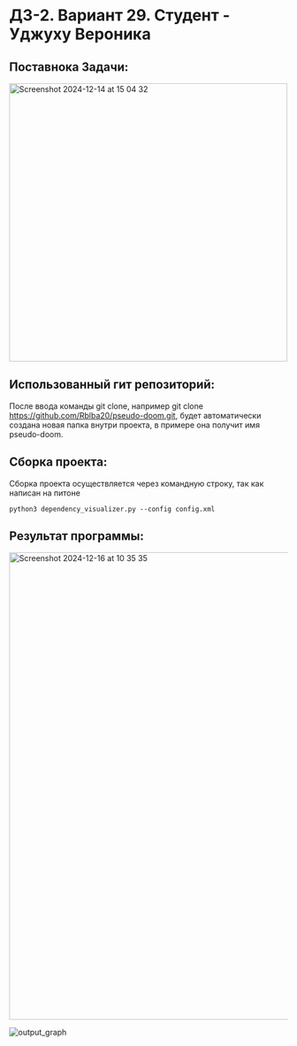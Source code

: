 # ДЗ-2. Вариант 29. Студент - Уджуху Вероника


## Поставнока Задачи:

<img width="503" alt="Screenshot 2024-12-14 at 15 04 32" src="https://github.com/user-attachments/assets/ad62455a-47da-4232-9c10-acb27b792b72" />

## Использованный гит репозиторий: 
После ввода команды git clone, например git clone https://github.com/Rblba20/pseudo-doom.git, будет автоматически создана новая папка внутри проекта, в примере она получит имя pseudo-doom.

## Сборка проекта:

Сборка проекта осуществляется через командную строку, так как написан на питоне
```
python3 dependency_visualizer.py --config config.xml
```

## Результат программы:
<img width="845" alt="Screenshot 2024-12-16 at 10 35 35" src="https://github.com/user-attachments/assets/85830294-c800-48f4-9d3f-b23cf7cc400e" />


![output_graph](https://github.com/user-attachments/assets/debce7f7-75c9-4639-8d3e-2a149d2ca1e4)
